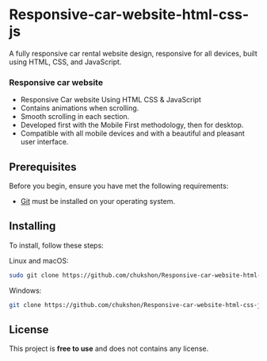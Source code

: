 # Responsive-car-website-html-css-js
A  fully responsive car rental website design, responsive for all devices, built using HTML, CSS, and JavaScript.



### Responsive car website

- Responsive Car website Using HTML CSS & JavaScript
- Contains animations when scrolling.
- Smooth scrolling in each section.
- Developed first with the Mobile First methodology, then for desktop.
- Compatible with all mobile devices and with a beautiful and pleasant user interface.

## Prerequisites

Before you begin, ensure you have met the following requirements:

* [Git](https://git-scm.com/downloads "Download Git") must be installed on your operating system.

## Installing

To install, follow these steps:

Linux and macOS:

```bash
sudo git clone https://github.com/chukshon/Responsive-car-website-html-css-js.git
```

Windows:

```bash
git clone https://github.com/chukshon/Responsive-car-website-html-css-js.git
```

## License

This project is **free to use** and does not contains any license.


